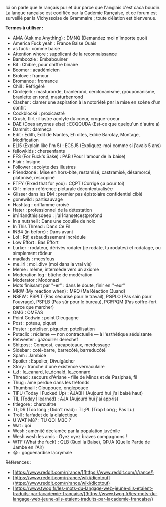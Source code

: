 Ici on parle que le rançais pur et dur parce que l'anglais c'est caca boudin. La langue rançaise est codifiée par la Cadémie Rançaise, et ce forum est surveillé par la Vichyssoise de Grammaire ; toute délation est bienvenue.

**Termes à utiliser :**
- AMA (Ask me Anything) : DMNQ (Demandez moi n'importe quoi)
- America Fuck yeah : France Baise Ouais
- as fuck : comme baise
- Attention whore : supplicant de la reconnaissance
- Bamboozle : Embabouiner
- Bit : Chibre, pour chiffre binaire
- Boomer : académicien
- Brolove : framour
- Bromance : fromance
- Chill : Réfrigéré
- Circlejerk : masturonde, branlerond, cerclonanisme, grouponanisme, branlette en rond, masturbenrond
- Clasher : clamer une aspiration à la notoriété par la mise en scène d'un conflit
- Cockblocké : proxicastré
- Crush, flirt : illustre acolyte du coeur, croque-coeur
- DAE (Does anyones else) : ECQQUDA (Est-ce que quelqu'un d'autre a)
- Dammit : damneça
- Edit : Édith, Édit de Nantes, Eh dites, Eddie Barclay, Montage, Modification
- ELI5 (Explain like I'm 5) : ECSJ5 (Expliquez-moi comme si j'avais 5 ans)
- fellowkids : chersenfants
- FFS (For Fuck's Sake) : PAB (Pour l'amour de la baise)
- Flair : Insigne
- Follower : acolyte des illustres
- Friendzoné : Mise en hors-bite, restamisé, castramisé, désamorcé, platonisé, rescopiné
- FTFY (Fixed that for you) : CÇPT (Corrigé ça pour toi)
- Gif : micro-référence picturale décontextualisée
- Glisser dans les DM : premier pas épistolaire confidentiel ciblé
- gonewild : partisauvage
- Hashtag : oriflamme croisé
- Hater : professionnel de la détestation
- im14andthisisdeep : j'ai14ansetcestprofond
- In a nutshell : Dans une coquille de noix
- In This Thread : Dans Ce Fil
- INB4 (in before) : Dans avant
- Lol : Rtf, esbaudissement incrédule
- Low Effort : Bas Effort
- Lurker : rodateur, dérivés rodater (je rodate, tu rodates) et rodatage, ou simplement rôdeur
- madlads : mecsfous
- me_irl : moi_dlvv (moi dans la vrai vie)
- Meme : mème, intermède vers un axiome
- Moderation log : bûche de modération
- Moderator : Modonazi
- Mots finissant par "-er" : dans le doute, finir en "-eur"
- MRW (My reaction when) : MRQ (Ma Réaction Quand)
- NSFW : PSPLT (Pas sécurisé pour le travail), PSPLO (Pas sain pour l'ouvrage), PSPLB (Pas sûr pour le bureau), PCFPQM (Pas coffre-fort parce que marcher)
- OMG : OMEAS
- Point Godwin : point Dieugagne
- Post : poteau, piquet
- Poster : poteliser, piqueter, potellisation
- Putaclic : réclame — non contractuelle — à l'esthétique séduisante
- Retweeter : gazouiller derechef
- Shitpost : Compost, cacapoteaux, merdessage
- Sidebar : coté-barre, barrecôté, barreducôté
- Spam : Jambicé
- Spoiler : Espolier, Divulgâcher
- Story : tranche d'une existence vernaculaire
- t_d : le_canard, le_donald, le_connard
- Thread : secours d'Ariane - fille de Minos et de Pasiphaé, fil
- Thug : âme perdue dans les tréfonds
- Thumbnail : Cloupouce, onglepouce
- TIFU (Today I Fucked Up) : AJABH (Aujourd'hui j'ai baisé haut)
- TIL (Today I learned) : AJA (Aujourd'hui j'ai appris)
- titlegore : charcutitre
- TL;DR (Too long ; Didn't read) : TL;PL (Trop Long ; Pas Lu)
- Troll : farfadet de la dialectique
- U WAT M8? : TU QOI M3C ?
- Wat : qoi
- Wesh : aménité déclamée par la population juvénile
- Wesh wesh les amis : Oyez oyez braves compagnons !
- WTF (What the fuck) : QLB (Quoi la Baise), QPJA (Quelle Partie de Jambe en l'Air)
- 😂 : goguenardise lacrymale

Références :
- [https://www.reddit.com/r/rance/](https://www.reddit.com/r/rance/)
- [https://www.reddit.com/r/rance/wiki/dicotout](https://www.reddit.com/r/rance/wiki/dicotout)
- [https://www.twog.fr/les-mots-du-langage-web-jeune-sils-etaient-traduits-par-lacademie-francaise/](https://www.twog.fr/les-mots-du-langage-web-jeune-sils-etaient-traduits-par-lacademie-francaise/)
